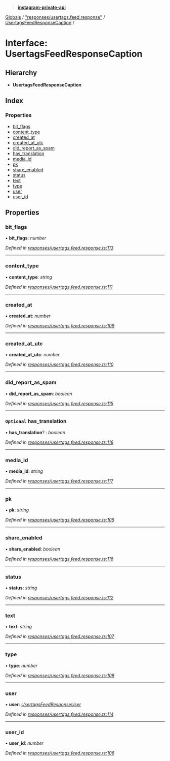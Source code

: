 > **[instagram-private-api](../README.md)**

[Globals](../globals.md) / ["responses/usertags.feed.response"](../modules/_responses_usertags_feed_response_.md) / [UsertagsFeedResponseCaption](_responses_usertags_feed_response_.usertagsfeedresponsecaption.md) /

# Interface: UsertagsFeedResponseCaption

## Hierarchy

* **UsertagsFeedResponseCaption**

## Index

### Properties

* [bit_flags](_responses_usertags_feed_response_.usertagsfeedresponsecaption.md#bit_flags)
* [content_type](_responses_usertags_feed_response_.usertagsfeedresponsecaption.md#content_type)
* [created_at](_responses_usertags_feed_response_.usertagsfeedresponsecaption.md#created_at)
* [created_at_utc](_responses_usertags_feed_response_.usertagsfeedresponsecaption.md#created_at_utc)
* [did_report_as_spam](_responses_usertags_feed_response_.usertagsfeedresponsecaption.md#did_report_as_spam)
* [has_translation](_responses_usertags_feed_response_.usertagsfeedresponsecaption.md#optional-has_translation)
* [media_id](_responses_usertags_feed_response_.usertagsfeedresponsecaption.md#media_id)
* [pk](_responses_usertags_feed_response_.usertagsfeedresponsecaption.md#pk)
* [share_enabled](_responses_usertags_feed_response_.usertagsfeedresponsecaption.md#share_enabled)
* [status](_responses_usertags_feed_response_.usertagsfeedresponsecaption.md#status)
* [text](_responses_usertags_feed_response_.usertagsfeedresponsecaption.md#text)
* [type](_responses_usertags_feed_response_.usertagsfeedresponsecaption.md#type)
* [user](_responses_usertags_feed_response_.usertagsfeedresponsecaption.md#user)
* [user_id](_responses_usertags_feed_response_.usertagsfeedresponsecaption.md#user_id)

## Properties

###  bit_flags

• **bit_flags**: *number*

*Defined in [responses/usertags.feed.response.ts:113](https://github.com/Nerixyz/instagram-private-api/blob/e5037ee/src/responses/usertags.feed.response.ts#L113)*

___

###  content_type

• **content_type**: *string*

*Defined in [responses/usertags.feed.response.ts:111](https://github.com/Nerixyz/instagram-private-api/blob/e5037ee/src/responses/usertags.feed.response.ts#L111)*

___

###  created_at

• **created_at**: *number*

*Defined in [responses/usertags.feed.response.ts:109](https://github.com/Nerixyz/instagram-private-api/blob/e5037ee/src/responses/usertags.feed.response.ts#L109)*

___

###  created_at_utc

• **created_at_utc**: *number*

*Defined in [responses/usertags.feed.response.ts:110](https://github.com/Nerixyz/instagram-private-api/blob/e5037ee/src/responses/usertags.feed.response.ts#L110)*

___

###  did_report_as_spam

• **did_report_as_spam**: *boolean*

*Defined in [responses/usertags.feed.response.ts:115](https://github.com/Nerixyz/instagram-private-api/blob/e5037ee/src/responses/usertags.feed.response.ts#L115)*

___

### `Optional` has_translation

• **has_translation**? : *boolean*

*Defined in [responses/usertags.feed.response.ts:118](https://github.com/Nerixyz/instagram-private-api/blob/e5037ee/src/responses/usertags.feed.response.ts#L118)*

___

###  media_id

• **media_id**: *string*

*Defined in [responses/usertags.feed.response.ts:117](https://github.com/Nerixyz/instagram-private-api/blob/e5037ee/src/responses/usertags.feed.response.ts#L117)*

___

###  pk

• **pk**: *string*

*Defined in [responses/usertags.feed.response.ts:105](https://github.com/Nerixyz/instagram-private-api/blob/e5037ee/src/responses/usertags.feed.response.ts#L105)*

___

###  share_enabled

• **share_enabled**: *boolean*

*Defined in [responses/usertags.feed.response.ts:116](https://github.com/Nerixyz/instagram-private-api/blob/e5037ee/src/responses/usertags.feed.response.ts#L116)*

___

###  status

• **status**: *string*

*Defined in [responses/usertags.feed.response.ts:112](https://github.com/Nerixyz/instagram-private-api/blob/e5037ee/src/responses/usertags.feed.response.ts#L112)*

___

###  text

• **text**: *string*

*Defined in [responses/usertags.feed.response.ts:107](https://github.com/Nerixyz/instagram-private-api/blob/e5037ee/src/responses/usertags.feed.response.ts#L107)*

___

###  type

• **type**: *number*

*Defined in [responses/usertags.feed.response.ts:108](https://github.com/Nerixyz/instagram-private-api/blob/e5037ee/src/responses/usertags.feed.response.ts#L108)*

___

###  user

• **user**: *[UsertagsFeedResponseUser](_responses_usertags_feed_response_.usertagsfeedresponseuser.md)*

*Defined in [responses/usertags.feed.response.ts:114](https://github.com/Nerixyz/instagram-private-api/blob/e5037ee/src/responses/usertags.feed.response.ts#L114)*

___

###  user_id

• **user_id**: *number*

*Defined in [responses/usertags.feed.response.ts:106](https://github.com/Nerixyz/instagram-private-api/blob/e5037ee/src/responses/usertags.feed.response.ts#L106)*